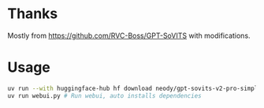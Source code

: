 # Thanks
Mostly from https://github.com/RVC-Boss/GPT-SoVITS with modifications.

# Usage
```bash
uv run --with huggingface-hub hf download neody/gpt-sovits-v2-pro-simple --local-dir ./data # Setup
uv run webui.py # Run webui, auto installs dependencies
```

